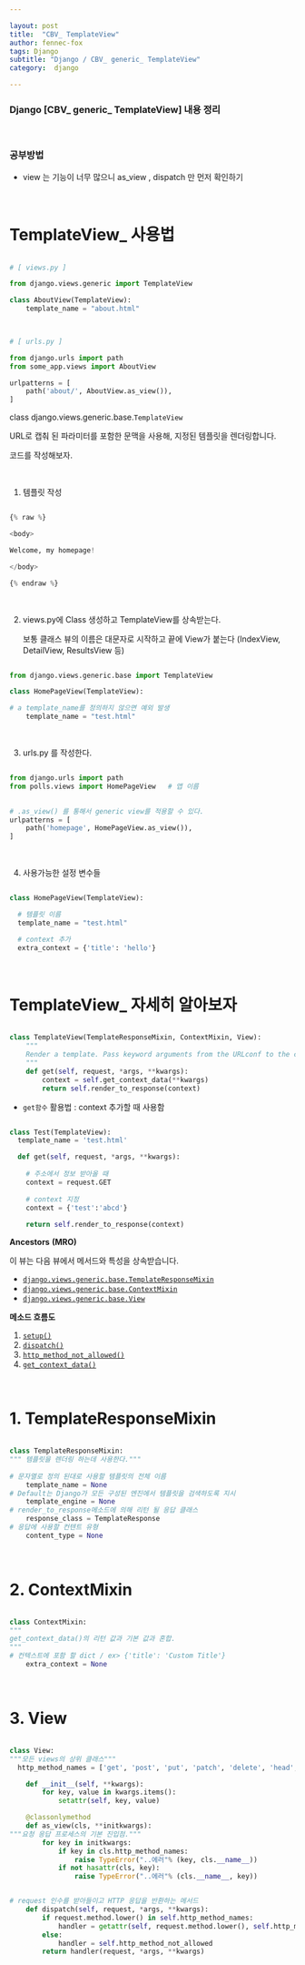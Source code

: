 ```yaml
---

layout: post
title:  "CBV_ TemplateView"
author: fennec-fox
tags: Django
subtitle: "Django / CBV_ generic_ TemplateView"
category:  django

---
```


### Django [CBV_ generic_ TemplateView] 내용 정리

<br>

### 공부방법

- view 는 기능이 너무 많으니 as_view , dispatch 만 먼저 확인하기

<br>

# TemplateView_ 사용법

```python

# [ views.py ] 

from django.views.generic import TemplateView

class AboutView(TemplateView):
    template_name = "about.html"
    
```

```python

# [ urls.py ] 

from django.urls import path
from some_app.views import AboutView

urlpatterns = [
    path('about/', AboutView.as_view()),
]

```

class django.views.generic.base.``TemplateView``

URL로 캡춰 된 파라미터를 포함한 문맥을 사용해, 지정된 템플릿을 렌더링합니다.

코드를 작성해보자.

<br>

1. 템플릿 작성

```python

{% raw %}

<body>

Welcome, my homepage!

</body>

{% endraw %}

```

<br>

2. views.py에 Class 생성하고 TemplateView를 상속받는다.

   보통 클래스 뷰의 이름은 대문자로 시작하고 끝에 View가 붙는다 (IndexView, DetailView, ResultsView 등)

```python

from django.views.generic.base import TemplateView

class HomePageView(TemplateView):

# a template_name를 정의하지 않으면 예외 발생  
    template_name = "test.html" 

```

<br>

3. urls.py 를 작성한다. 

```python

from django.urls import path    
from polls.views import HomePageView   # 앱 이름

 
# .as_view() 를 통해서 generic view를 적용할 수 있다.
urlpatterns = [
    path('homepage', HomePageView.as_view()),  
]

```

<br>

4. 사용가능한 설정 변수들

```python

class HomePageView(TemplateView):

  # 템플릿 이름
  template_name = "test.html" 

  # context 추가
  extra_context = {'title': 'hello'}


```

<br>

# TemplateView_ 자세히 알아보자

```python

class TemplateView(TemplateResponseMixin, ContextMixin, View):
    """
    Render a template. Pass keyword arguments from the URLconf to the context.
    """
    def get(self, request, *args, **kwargs):
        context = self.get_context_data(**kwargs)
        return self.render_to_response(context)

```

- `get함수` 활용법 : context 추가할 때 사용함

```python

class Test(TemplateView):
  template_name = 'test.html'

  def get(self, request, *args, **kwargs):
    
    # 주소에서 정보 받아올 때
    context = request.GET
    
    # context 지정
    context = {'test':'abcd'}
    
    return self.render_to_response(context)

```

**Ancestors** **(MRO)**

이 뷰는 다음 뷰에서 메서드와 특성을 상속받습니다.

- [`django.views.generic.base.TemplateResponseMixin`](https://docs.djangoproject.com/en/2.2/ref/class-based-views/mixins-simple/#django.views.generic.base.TemplateResponseMixin)
- [`django.views.generic.base.ContextMixin`](https://docs.djangoproject.com/en/2.2/ref/class-based-views/mixins-simple/#django.views.generic.base.ContextMixin)
- [`django.views.generic.base.View`](https://docs.djangoproject.com/en/2.2/ref/class-based-views/base/#django.views.generic.base.View)

**메소드 흐름도**

1. [`setup()`](https://docs.djangoproject.com/en/2.2/ref/class-based-views/base/#django.views.generic.base.View.setup)
2. [`dispatch()`](https://docs.djangoproject.com/en/2.2/ref/class-based-views/base/#django.views.generic.base.View.dispatch)
3. [`http_method_not_allowed()`](https://docs.djangoproject.com/en/2.2/ref/class-based-views/base/#django.views.generic.base.View.http_method_not_allowed)
4. [`get_context_data()`](https://docs.djangoproject.com/en/2.2/ref/class-based-views/mixins-simple/#django.views.generic.base.ContextMixin.get_context_data)

<br>

# 1. TemplateResponseMixin 

```python

class TemplateResponseMixin:
""" 템플릿을 렌더링 하는데 사용한다."""
    
# 문자열로 정의 된대로 사용할 템플릿의 전체 이름
    template_name = None
# Default는 Django가 모든 구성된 엔진에서 템플릿을 검색하도록 지시  
    template_engine = None
# render_to_response메소드에 의해 리턴 될 응답 클래스 
    response_class = TemplateResponse
# 응답에 사용할 컨텐트 유형
    content_type = None


```

<br>

# 2. ContextMixin

```python

class ContextMixin:
"""
get_context_data()의 리턴 값과 기본 값과 혼합.
"""
# 컨텍스트에 포함 할 dict / ex> {'title': 'Custom Title'}
    extra_context = None


```

<br>

# 3. View

```python

class View:
"""모든 views의 상위 클래스"""
  http_method_names = ['get', 'post', 'put', 'patch', 'delete', 'head', 'options', 'trace']

    def __init__(self, **kwargs):
        for key, value in kwargs.items():
            setattr(self, key, value)              

    @classonlymethod
    def as_view(cls, **initkwargs):
"""요청 응답 프로세스의 기본 진입점."""
        for key in initkwargs:
            if key in cls.http_method_names:
                raise TypeError("..에러"% (key, cls.__name__))
            if not hasattr(cls, key):
                raise TypeError("..에러"% (cls.__name__, key))


# request 인수를 받아들이고 HTTP 응답을 반환하는 메서드                
    def dispatch(self, request, *args, **kwargs):
        if request.method.lower() in self.http_method_names:
            handler = getattr(self, request.method.lower(), self.http_method_not_allowed)
        else:
            handler = self.http_method_not_allowed
        return handler(request, *args, **kwargs)

```

<br>
